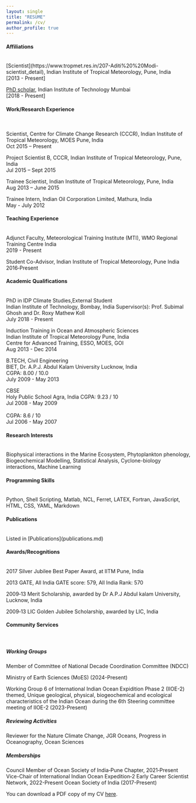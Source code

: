 ```yaml
---
layout: single
title: "RESUME"
permalink: /cv/
author_profile: true
---
```

#### Affiliations
<br>
[Scientist](https://www.tropmet.res.in/207-Aditi%20%20Modi-scientist_detail), Indian Institute of Tropical Meteorology, Pune, India <br>
[2013 - Present]

[PhD scholar](https://www.climate.iitb.ac.in/en/student-type/aditi-modi), Indian Institute of Technology Mumbai <br>
[2018 - Present]

#### Work/Research Experience
<br>

Scientist, Centre for Climate Change Research (CCCR), Indian Institute of Tropical Meteorology, MOES Pune, India <br>
Oct 2015 – Present

Project Scientist B, CCCR, Indian Institute of Tropical Meteorology, Pune, India <br>
Jul 2015 – Sept 2015

Trainee Scientist, Indian Institute of Tropical Meteorology, Pune, India <br>
Aug 2013 – June 2015

Trainee Intern, Indian Oil Corporation Limited, Mathura, India <br>
May - July 2012

#### Teaching Experience 
<br>
Adjunct Faculty, Meteorological Training Institute (MTI), WMO Regional Training Centre India <br>
2019 - Present
<br>

Student Co-Advisor, Indian Institute of Tropical Meteorology, Pune India <br>
2016‑Present

#### Academic Qualifications 
<br>
PhD in IDP Climate Studies,External Student <br>
Indian Institute of Technology, Bombay, India
Supervisor(s): Prof. Subimal Ghosh and Dr. Roxy Mathew Koll <br>
July 2018 - Present

Induction Training in Ocean and Atmospheric Sciences <br> 
Indian Institute of Tropical Meteorology Pune, India <br>
Centre for Advanced Training, ESSO, MOES, GOI <br>
Aug 2013 - Dec 2014

B.TECH, Civil Engineering <br> 
BIET, Dr. A.P.J. Abdul Kalam University Lucknow, India <br>
CGPA: 8.00 / 10.0 <br>
July 2009 - May 2013

CBSE <br> Holy Public School Agra, India
CGPA: 9.23 / 10 <br> Jul 2008 - May 2009<br>
<br>
CGPA: 8.6 / 10<br>
Jul 2006 - May 2007

#### Research Interests
<br>
Biophysical interactions in the Marine Ecosystem, Phytoplankton phenology, Biogeochemical Modelling, Statistical Analysis, Cyclone-biology interactions, Machine Learning

#### Programming Skills 
<br>
Python, Shell Scripting, Matlab, NCL, Ferret, LATEX, Fortran, JavaScript, HTML, CSS, YAML, Markdown

#### Publications
<br>
Listed in [Publications](publications.md)

#### Awards/Recognitions
<br>
2017 Silver Jubilee Best Paper Award, at IITM Pune, India

2013 GATE, All India GATE score: 579, All India Rank: 570 

2009‑13 Merit Scholarship, awarded by Dr A.P.J Abdul kalam University, Lucknow, India

2009‑13 LIC Golden Jubilee Scholarship, awarded by LIC, India 

#### Community Services 
<br>

##### Working Groups <br>
Member of Committee of National Decade Coordination Committee (NDCC)

Ministry of Earth Sciences (MoES) (2024-Present)

Working Group 6 of International Indian Ocean Expidition Phase 2 (IIOE-2) themed, Unique geological, physical, biogeochemical and ecological characteristics of the Indian Ocean during the 6th Steering committee meeting of
IIOE-2 (2023-Present)

##### Reviewing Activities <br>
Reviewer for the Nature Climate Change, JGR Oceans, Progress in Oceanography, Ocean Sciences

##### Memberships <br>
Council Member of Ocean Society of India‑Pune Chapter, 2021‑Present 
Vice-Chair of International Indian Ocean Expedition‑2 Early Career Scientist Network, 2022-Present
Ocean Society of India (2017-Present)

<!-- <iframe src="/files/Aditi_CV.pdf" width="100%" height="500" frameborder="no" border="0" marginwidth="0" marginheight="0"></iframe> -->
You can download a PDF copy of my CV [here](../files/Aditi_CV.pdf).